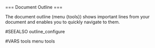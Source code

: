=== Document Outline ===

The document outline (menu {tools}) shows important lines from your document
and enables you to quickly navigate to them.

#SEEALSO
outline_configure


#VARS
tools menu tools


